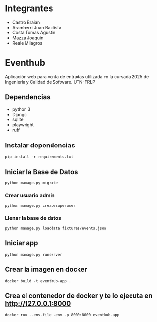 # Integrantes

- Castro Braian
- Aramberri Juan Bautista
- Costa Tomas Agustin
- Mazza Joaquin
- Reale Milagros

# Eventhub

Aplicación web para venta de entradas utilizada en la cursada 2025 de Ingeniería y Calidad de Software. UTN-FRLP

## Dependencias

- python 3
- Django
- sqlite
- playwright
- ruff

## Instalar dependencias

`pip install -r requirements.txt`

## Iniciar la Base de Datos

`python manage.py migrate`

### Crear usuario admin

`python manage.py createsuperuser`

### Llenar la base de datos

`python manage.py loaddata fixtures/events.json`

## Iniciar app

`python manage.py runserver`

## Crear la imagen en docker

`docker build -t eventhub-app .`

## Crea el contenedor de docker y te lo ejecuta en http://127.0.0.1:8000

`docker run --env-file .env -p 8000:8000 eventhub-app`